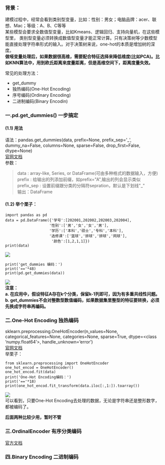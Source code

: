 ### 背景：  
建模过程中，经常会看到类别型变量，比如：性别：男女；电脑品牌：acer、联想、Mac；等级：A、B、C等等     
某些模型会要求全数值型变量，比如Kmeans、逻辑回归、支持向量机，在这些模型里，
类别型变量必须转换成数值型变量才能正常计算。只有决策树等少数模型能直接处理字符串形式的输入。对于决策树来说，one-hot的本质是增加树的深度。      
**做哑变量处理后，如果数据很高维，需要配合特征选择来降低维度(比如PCA)。比如KNN算法中，用到欧氏距离来度量距离，但是高维空间下，距离度量失效。**  
>
常见的处理方法：  
- get_dummy  
- 独热编码(One-Hot Encoding)
- 序号编码(Ordinary Encoding) 
- 二进制编码(Binary Encodin)

### 一.pd.get_dummies() 一步搞定
#### (1.1) 用法
语法：pandas.get_dummies(data, prefix=None, prefix_sep='_', dummy_na=False, columns=None, sparse=False, drop_first=False, dtype=None)   
[官网文档](http://pandas.pydata.org/pandas-docs/stable/reference/api/pandas.get_dummies.html)      
参数：    
> data : array-like, Series, or DataFrame(可由多种格式的数据输入，方便)  
> prefix : 给输出的列添加前缀，如prefix="A",输出的列会显示类似  
> prefix_sep : 设置前缀跟分类的分隔符sepration，默认是下划线"_"  
输出：DataFrame  
>
#### (1.2) 举个栗子：  
```
import pandas as pd
data = pd.DataFrame({'学号':[202001,202002,202003,202004],
                    '性别':['男','女','女','男'],
                    '学历':['本科','硕士','专科','本科'],
                    '选修课':['篮球','排球','排球','网球'],
                     '颜色':[1,2,1,1]})
print(data)
```
![](https://ftp.bmp.ovh/imgs/2020/12/472fe9eede5f30d2.png)  
```
print('get_dummies 编码：')
print('=='*48)
print(pd.get_dummies(data))
```
![](https://imgchr.com/i/rrPTje)  
**注意：**  
**a. 在应用中，假设特征A存在k个分类，保留k-1列即可，因为有多重共线性问题。**  
**b. get_dummies不会对整数型数值编码，如果数据集里整型的特征要转换，必须先换成字符串再编码。**  
>
### 二.One-Hot Encoding 独热编码
sklearn.preprocessing.OneHotEncoder(n_values=None, categorical_features=None, categories=None, sparse=True, dtype=<class ‘numpy.float64’>, handle_unknown=’error’)  
[官网文档](https://scikit-learn.org/stable/modules/generated/sklearn.preprocessing.OneHotEncoder.html)    
举栗子：  
```
from sklearn.preprocessing import OneHotEncoder
one_hot_encod = OneHotEncoder()
one_hot_encod.fit(data)
print('One-Hot Encoding编码：')
print('=='*18)
print(one_hot_encod.fit_transform(data.iloc[:,1:]).toarray())
```
![](https://imgchr.com/i/rri1ER)  
可以看到，只要One-Hot Encoding去处理的数据，无论是字符串还是整形数字，都被编码了。  

**后面两种比较少用，暂时不管**
### 三.OrdinalEncoder 有序分类编码
[官方文档](https://scikit-learn.org/stable/modules/generated/sklearn.preprocessing.OrdinalEncoder.html#sklearn.preprocessing.OrdinalEncoder)
>
### 四.Binary Encoding 二进制编码


